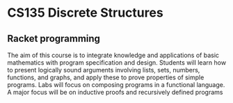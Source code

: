 # CS135 Discrete Structures  
## Racket programming  
The aim of this course is to integrate knowledge and applications of basic mathematics with program specification and design. Students will learn how to present logically sound arguments involving lists, sets, numbers, functions, and graphs, and apply these to prove properties of simple programs. Labs will focus on composing programs in a functional language. A major focus will be on inductive proofs and recursively defined programs
